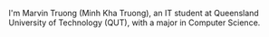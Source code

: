  I'm Marvin Truong (Minh Kha Truong), an IT student at Queensland University of Technology (QUT), with a major in Computer Science.  
 
